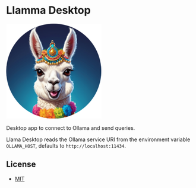 # Llamma Desktop

![Llama](https://raw.githubusercontent.com/cacilhas/llama-desktop/master/ui/icon.png)

Desktop app to connect to Ollama and send queries.

Llama Desktop reads the Ollama service URI from the environment variable
`OLLAMA_HOST`, defaults to `http://localhost:11434`.

## License

- [MIT](https://github.com/cacilhas/llama-desktop/blob/master/COPYING)
